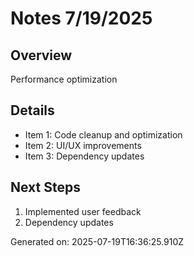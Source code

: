 # Notes 7/19/2025

## Overview
Performance optimization

## Details
- Item 1: Code cleanup and optimization
- Item 2: UI/UX improvements
- Item 3: Dependency updates

## Next Steps
1. Implemented user feedback
2. Dependency updates

Generated on: 2025-07-19T16:36:25.910Z
